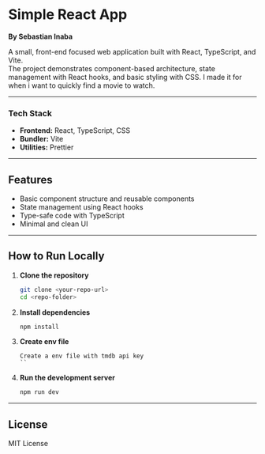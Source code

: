 # Simple React App

**By Sebastian Inaba**

A small, front-end focused web application built with React, TypeScript, and Vite.  
The project demonstrates component-based architecture, state management with React hooks, and basic styling with CSS. I made it for when i want to quickly find a movie to watch.

---

### Tech Stack

- **Frontend:** React, TypeScript, CSS
- **Bundler:** Vite
- **Utilities:** Prettier

---

## Features

- Basic component structure and reusable components
- State management using React hooks
- Type-safe code with TypeScript
- Minimal and clean UI

---

## How to Run Locally

1. **Clone the repository**
    ```bash
    git clone <your-repo-url>
    cd <repo-folder>
    ```

2. **Install dependencies**
    ```bash
    npm install
    ```

3. **Create env file**
    ```
    Create a env file with tmdb api key
    ``

4. **Run the development server**
    ```bash
    npm run dev
    ```

---

## License

MIT License
